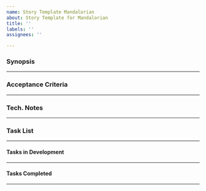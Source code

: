 ```yaml
---
name: Story Template Mandalorian
about: Story Template for Mandalorian
title: ''
labels: ''
assignees: ''

---
```


### Synopsis
_____________
### Acceptance Criteria
________________
### Tech. Notes
________________
### Task List
_________________
#### Tasks in Development
_________________
#### Tasks Completed
_________________
